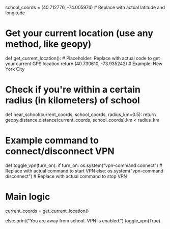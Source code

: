 school_coords = (40.712776, -74.005974)  # Replace with actual latitude and longitude

# Get your current location (use any method, like geopy)
def get_current_location():
    # Placeholder: Replace with actual code to get your current GPS location
    return (40.730610, -73.935242)  # Example: New York City

# Check if you're within a certain radius (in kilometers) of school
def near_school(current_coords, school_coords, radius_km=0.5):
    return geopy.distance.distance(current_coords, school_coords).km < radius_km

# Example command to connect/disconnect VPN
def toggle_vpn(turn_on):
    if turn_on:
        os.system("vpn-command connect")  # Replace with actual command to start VPN
    else:
        os.system("vpn-command disconnect")  # Replace with actual command to stop VPN

# Main logic
current_coords = get_current_location()
    
    
else:
    print("You are away from school. VPN is enabled.")
    toggle_vpn(True)
